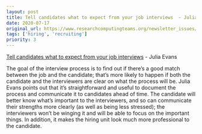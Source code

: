 ```yaml
---
layout: post
title: Tell candidates what to expect from your job interviews  - Julia Evans
date: 2020-07-17
original_url: https://www.researchcomputingteams.org/newsletter_issues/0033
tags: ['hiring', 'recruiting']
priority: 3
---
```


<!-- markdownlint-disable MD033 -->
<!-- markdownlint-disable MD041 -->
<!-- markdownlint-disable MD049 -->

[Tell candidates what to expect from your job interviews](https://jvns.ca/blog/2020/06/30/tell-candidates-what-to-expect-from-your-job-interviews/)  - Julia Evans

The goal of the interview process is to find out if there’s a good match between the job and the candidate; that’s more likely to happen if both the candidate and the interviewers are clear on what the process will be.   Julia Evans points out that it’s straightforward and useful to document the process and communicate it to candidates ahead of time.  The candidate will better know what’s important to the interviewers, and so can communicate their strengths more clearly (as well as being less stressed); the interviewers won’t be winging it and will be able to focus on the important things.  In addition, it makes the hiring unit look much more professional to the candidate.
